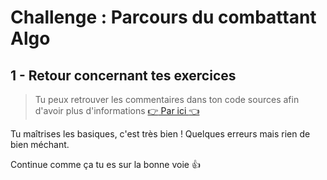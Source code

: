 # Challenge : Parcours du combattant Algo

## 1 - Retour concernant tes exercices

>  Tu peux retrouver les commentaires dans ton code sources afin d'avoir plus d'informations
>[:point_right: Par ici :point_left:](https://github.com/Mysh3ll/Bapteme-correction-algo/commit/7b50582)

Tu maîtrises les basiques, c'est très bien !
Quelques erreurs mais rien de bien méchant.

Continue comme ça tu es sur la bonne voie :+1:
